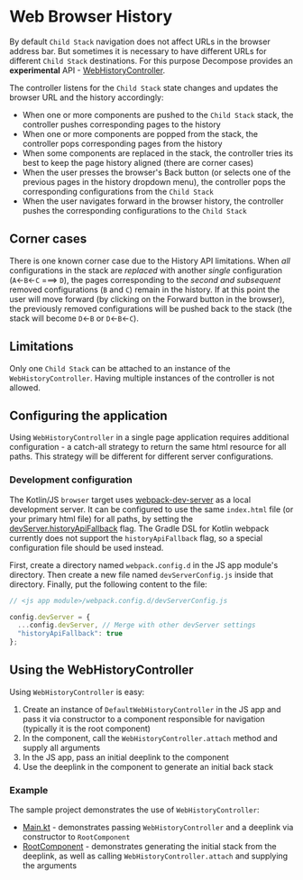 # Web Browser History

By default `Child Stack` navigation does not affect URLs in the browser address bar. But sometimes it is necessary to have different URLs for
different `Child Stack` destinations. For this purpose Decompose provides an **experimental** API - [WebHistoryController](https://github.com/arkivanov/Decompose/blob/master/decompose/src/jsMain/kotlin/com/arkivanov/decompose/router/stack/webhistory/DefaultWebHistoryController.kt).

The controller listens for the `Child Stack` state changes and updates the browser URL and the history accordingly:

- When one or more components are pushed to the `Child Stack` stack, the controller pushes corresponding pages to the history
- When one or more components are popped from the stack, the controller pops corresponding pages from the history
- When some components are replaced in the stack, the controller tries its best to keep the page history aligned (there are corner cases)
- When the user presses the browser's Back button (or selects one of the previous pages in the history dropdown menu), the controller
pops the corresponding configurations from the `Child Stack`
- When the user navigates forward in the browser history, the controller pushes the corresponding configurations to the `Child Stack`

## Corner cases

There is one known corner case due to the History API limitations. When *all* configurations in the stack are *replaced* with another
*single* configuration (`A`<-`B`<-`C` ===> `D`), the pages corresponding to the *second and subsequent* removed configurations (`B` and `C`)
remain in the history. If at this point the user will move forward (by clicking on the Forward button in the browser), the previously
removed configurations will be pushed back to the stack (the stack will become `D`<-`B` or `D`<-`B`<-`C`).

## Limitations

Only one `Child Stack` can be attached to an instance of the `WebHistoryController`. Having multiple instances of the controller is not allowed.

## Configuring the application

Using `WebHistoryController` in a single page application requires additional configuration - a catch-all strategy to return the same html
resource for all paths. This strategy will be different for different server configurations.

### Development configuration

The Kotlin/JS `browser` target uses [webpack-dev-server](https://github.com/webpack/webpack-dev-server) as a local development server.
It can be configured to use the same `index.html` file (or your primary html file) for all paths, by setting the
[devServer.historyApiFallback](https://webpack.js.org/configuration/dev-server/#devserverhistoryapifallback) flag. The Gradle DSL for Kotlin
webpack currently does not support the `historyApiFallback` flag, so a special configuration file should be used instead.

First, create a directory named `webpack.config.d` in the JS app module's directory. Then create a new file named `devServerConfig.js`
inside that directory. Finally, put the following content to the file:

```javascript
// <js app module>/webpack.config.d/devServerConfig.js

config.devServer = {
  ...config.devServer, // Merge with other devServer settings
  "historyApiFallback": true
};
```

## Using the WebHistoryController

Using `WebHistoryController` is easy:

1. Create an instance of `DefaultWebHistoryController` in the JS app and pass it via constructor to a component responsible for
navigation (typically it is the root component)
2. In the component, call the `WebHistoryController.attach` method and supply all arguments
3. In the JS app, pass an initial deeplink to the component
4. Use the deeplink in the component to generate an initial back stack

### Example

The sample project demonstrates the use of `WebHistoryController`:

- [Main.kt](https://github.com/arkivanov/Decompose/blob/master/sample/app-js/src/main/kotlin/com/arkivanov/sample/app/Main.kt) - demonstrates passing `WebHistoryController` and a deeplink via constructor to `RootComponent`
- [RootComponent](https://github.com/arkivanov/Decompose/blob/master/sample/shared/shared/src/commonMain/kotlin/com/arkivanov/sample/shared/root/RootComponent.kt) - demonstrates generating the initial stack from the deeplink, as well as calling `WebHistoryController.attach` and supplying the arguments
